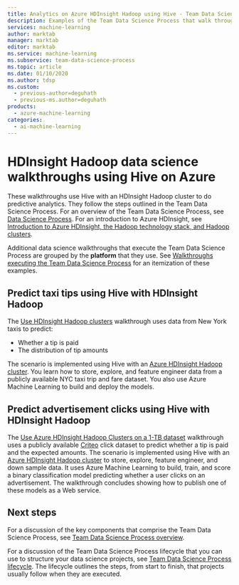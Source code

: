 ```yaml
---
title: Analytics on Azure HDInsight Hadoop using Hive - Team Data Science Process
description: Examples of the Team Data Science Process that walk through the use of Hive on Azure HDInsight Hadoop to do predictive analytics.
services: machine-learning
author: marktab
manager: marktab
editor: marktab
ms.service: machine-learning
ms.subservice: team-data-science-process
ms.topic: article
ms.date: 01/10/2020
ms.author: tdsp
ms.custom:
  - previous-author=deguhath
  - previous-ms.author=deguhath
products:
  - azure-machine-learning
categories:
  - ai-machine-learning
---
```


# HDInsight Hadoop data science walkthroughs using Hive on Azure 

These walkthroughs use Hive with an HDInsight Hadoop cluster to do predictive analytics. They follow the steps outlined in the Team Data Science Process. For an overview of the Team Data Science Process, see [Data Science Process](overview.md). For an introduction to Azure HDInsight, see [Introduction to Azure HDInsight, the Hadoop technology stack, and Hadoop clusters](/azure/hdinsight/hadoop/apache-hadoop-introduction).

Additional data science walkthroughs that execute the Team Data Science Process are grouped by the **platform** that they use. See [Walkthroughs executing the Team Data Science Process](walkthroughs.md) for an itemization of these examples.


## Predict taxi tips using Hive with HDInsight Hadoop

The [Use HDInsight Hadoop clusters](hive-walkthrough.md) walkthrough uses data from New York taxis to predict: 

- Whether a tip is paid 
- The distribution of tip amounts

The scenario is implemented using Hive with an [Azure HDInsight Hadoop cluster](https://azure.microsoft.com/services/hdinsight/). You learn how to store, explore, and feature engineer data from a publicly available NYC taxi trip and fare dataset. You also use Azure Machine Learning to build and deploy the models.

## Predict advertisement clicks using Hive with HDInsight Hadoop

The [Use Azure HDInsight Hadoop Clusters on a 1-TB dataset](hive-criteo-walkthrough.md) walkthrough uses a publicly available [Criteo](https://labs.criteo.com/downloads/download-terabyte-click-logs/) click dataset to predict whether a tip is paid and the expected amounts. The scenario is implemented using Hive with an [Azure HDInsight Hadoop cluster](https://azure.microsoft.com/services/hdinsight/) to store, explore, feature engineer, and down sample data. It uses Azure Machine Learning to build, train, and score a binary classification model predicting whether a user clicks on an advertisement. The walkthrough concludes showing how to publish one of these models as a Web service.


## Next steps

For a discussion of the key components that comprise the Team Data Science Process, see [Team Data Science Process overview](overview.md).

For a discussion of the Team Data Science Process lifecycle that you can use to structure your data science projects, see [Team Data Science Process lifecycle](lifecycle.md). The lifecycle outlines the steps, from start to finish, that projects usually follow when they are executed. 
